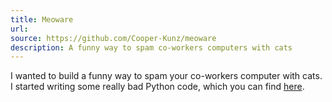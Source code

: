 ```yaml
---
title: Meoware
url:
source: https://github.com/Cooper-Kunz/meoware
description: A funny way to spam co-workers computers with cats
---
```


I wanted to build a funny way to spam your co-workers computer with cats. I started writing some really bad Python code, which you can find [here](https://github.com/Cooper-Kunz/meoware). 